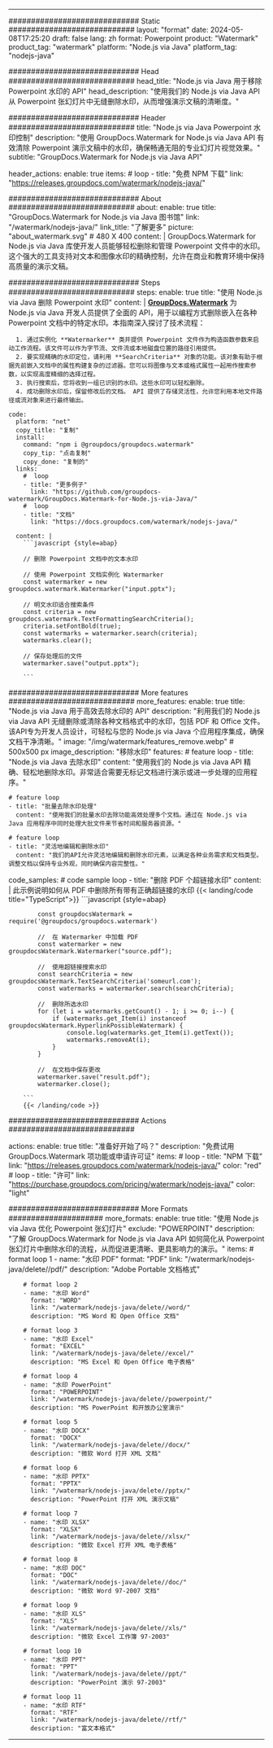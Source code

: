 
---
############################# Static ############################
layout: "format"
date:  2024-05-08T17:25:20
draft: false
lang: zh
format: Powerpoint
product: "Watermark"
product_tag: "watermark"
platform: "Node.js via Java"
platform_tag: "nodejs-java"

############################# Head ############################
head_title: "Node.js via Java 用于移除 Powerpoint 水印的 API"
head_description: "使用我们的 Node.js via Java API 从 Powerpoint 张幻灯片中无缝删除水印，从而增强演示文稿的清晰度。"

############################# Header ############################
title: "Node.js via Java Powerpoint 水印控制" 
description: "使用 GroupDocs.Watermark for Node.js via Java API 有效清除 Powerpoint 演示文稿中的水印，确保畅通无阻的专业幻灯片视觉效果。"
subtitle: "GroupDocs.Watermark for Node.js via Java API" 

header_actions:
  enable: true
  items:
    #  loop
    - title: "免费 NPM 下载"
      link: "https://releases.groupdocs.com/watermark/nodejs-java/"
      
############################# About ############################
about:
    enable: true
    title: "GroupDocs.Watermark for Node.js via Java 图书馆"
    link: "/watermark/nodejs-java/"
    link_title: "了解更多"
    picture: "about_watermark.svg" # 480 X 400
    content: |
       GroupDocs.Watermark for Node.js via Java 库使开发人员能够轻松删除和管理 Powerpoint 文件中的水印。这个强大的工具支持对文本和图像水印的精确控制，允许在商业和教育环境中保持高质量的演示文稿。

############################# Steps ############################
steps:
    enable: true
    title: "使用 Node.js via Java 删除 Powerpoint 水印"
    content: |
      **[GroupDocs.Watermark](https://products.groupdocs.com/watermark/nodejs-java/)** 为 Node.js via Java 开发人员提供了全面的 API，用于以编程方式删除嵌入在各种 Powerpoint 文档中的特定水印。本指南深入探讨了技术流程：
      
      1. 通过实例化 **Watermarker** 类并提供 Powerpoint 文件作为构造函数参数来启动工作流程。该文件可以作为字节流、文件流或本地磁盘位置的路径引用提供。
      2. 要实现精确的水印定位，请利用 **SearchCriteria** 对象的功能。该对象有助于根据先前嵌入文档中的属性构建复杂的过滤器。您可以将图像与文本或格式属性一起用作搜索参数，以实现高度精细的选择过程。
      3. 执行搜索后，您将收到一组已识别的水印。这些水印可以轻松删除。
      4. 成功删除水印后，保留修改后的文档。 API 提供了存储灵活性，允许您利用本地文件路径或流对象来进行最终输出。
   
    code:
      platform: "net"
      copy_title: "复制"
      install:
        command: "npm i @groupdocs/groupdocs.watermark"
        copy_tip: "点击复制"
        copy_done: "复制的"
      links:
        #  loop
        - title: "更多例子"
          link: "https://github.com/groupdocs-watermark/GroupDocs.Watermark-for-Node.js-via-Java/"
        #  loop
        - title: "文档"
          link: "https://docs.groupdocs.com/watermark/nodejs-java/"
          
      content: |
        ```javascript {style=abap}

        // 删除 Powerpoint 文档中的文本水印

        // 使用 Powerpoint 文档实例化 Watermarker
        const watermarker = new groupdocs.watermark.Watermarker("input.pptx");
        
        // 明文水印适合搜索条件
        const criteria = new groupdocs.watermark.TextFormattingSearchCriteria();
        criteria.setFontBold(true);
        const watermarks = watermarker.search(criteria);
        watermarks.clear();

        // 保存处理后的文件
        watermarker.save("output.pptx");
        
        ```            

############################# More features ############################
more_features:
  enable: true
  title: "Node.js via Java 用于高效去除水印的 API"
  description: "利用我们的 Node.js via Java API 无缝删除或清除各种文档格式中的水印，包括 PDF 和 Office 文件。该API专为开发人员设计，可轻松与您的 Node.js via Java 个应用程序集成，确保文档干净清晰。"
  image: "/img/watermark/features_remove.webp" # 500x500 px
  image_description: "移除水印"
  features:
    # feature loop
    - title: "Node.js via Java 去除水印"
      content: "使用我们的 Node.js via Java API 精确、轻松地删除水印。非常适合需要无标记文档进行演示或进一步处理的应用程序。"

    # feature loop
    - title: "批量去除水印处理"
      content: "使用我们的批量水印去除功能高效处理多个文档。通过在 Node.js via Java 应用程序中同时处理大批文件来节省时间和服务器资源。"

    # feature loop
    - title: "灵活地编辑和删除水印"
      content: "我们的API允许灵活地编辑和删除水印元素，以满足各种业务需求和文档类型。调整文档以保持专业外观，同时确保内容完整性。"
      
  code_samples:
    # code sample loop
    - title: "删除 PDF 个超链接水印"
      content: |
        此示例说明如何从 PDF 中删除所有带有正确超链接的水印
        {{< landing/code title="TypeScript">}}
        ```javascript {style=abap}
        
            const groupdocsWatermark = require('@groupdocs/groupdocs.watermark')

            //  在 Watermarker 中加载 PDF
            const watermarker = new groupdocsWatermark.Watermarker("source.pdf");

            //  使用超链接搜索水印
            const searchCriteria = new groupdocsWatermark.TextSearchCriteria('someurl.com');
            const watermarks = watermarker.search(searchCriteria);
  
            //  删除所选水印
            for (let i = watermarks.getCount() - 1; i >= 0; i--) {
                if (watermarks.get_Item(i) instanceof groupdocsWatermark.HyperlinkPossibleWatermark) {
                    console.log(watermarks.get_Item(i).getText());
                    watermarks.removeAt(i);
                }
            }

            //  在文档中保存更改
            watermarker.save("result.pdf");
            watermarker.close();

        ```
        {{< /landing/code >}}


############################# Actions ############################

actions:
  enable: true
  title: "准备好开始了吗？"
  description: "免费试用 GroupDocs.Watermark 项功能或申请许可证"
  items:
    #  loop
    - title: "NPM 下载"
      link: "https://releases.groupdocs.com/watermark/nodejs-java/"
      color: "red"
        #  loop
    - title: "许可"
      link: "https://purchase.groupdocs.com/pricing/watermark/nodejs-java/"
      color: "light"


############################# More Formats #####################
more_formats:
    enable: true
    title: "使用 Node.js via Java 优化 Powerpoint 张幻灯片"
    exclude: "POWERPOINT"
    description: "了解 GroupDocs.Watermark for Node.js via Java API 如何简化从 Powerpoint 张幻灯片中删除水印的流程，从而促进更清晰、更具影响力的演示。"
    items: 
        # format loop 1
        - name: "水印 PDF"
          format: "PDF"
          link: "/watermark/nodejs-java/delete//pdf/"
          description: "Adobe Portable 文档格式"

        # format loop 2
        - name: "水印 Word"
          format: "WORD"
          link: "/watermark/nodejs-java/delete//word/"
          description: "MS Word 和 Open Office 文档"
          
        # format loop 3
        - name: "水印 Excel"
          format: "EXCEL"
          link: "/watermark/nodejs-java/delete//excel/"
          description: "MS Excel 和 Open Office 电子表格"

        # format loop 4
        - name: "水印 PowerPoint"
          format: "POWERPOINT"
          link: "/watermark/nodejs-java/delete//powerpoint/"
          description: "MS PowerPoint 和开放办公室演示"

        # format loop 5
        - name: "水印 DOCX"
          format: "DOCX"
          link: "/watermark/nodejs-java/delete//docx/"
          description: "微软 Word 打开 XML 文档"
          
        # format loop 6
        - name: "水印 PPTX"
          format: "PPTX"
          link: "/watermark/nodejs-java/delete//pptx/"
          description: "PowerPoint 打开 XML 演示文稿"
          
        # format loop 7
        - name: "水印 XLSX"
          format: "XLSX"
          link: "/watermark/nodejs-java/delete//xlsx/"
          description: "微软 Excel 打开 XML 电子表格"

        # format loop 8
        - name: "水印 DOC"
          format: "DOC"
          link: "/watermark/nodejs-java/delete//doc/"
          description: "微软 Word 97-2007 文档"

        # format loop 9
        - name: "水印 XLS"
          format: "XLS"
          link: "/watermark/nodejs-java/delete//xls/"
          description: "微软 Excel 工作簿 97-2003"

        # format loop 10
        - name: "水印 PPT"
          format: "PPT"
          link: "/watermark/nodejs-java/delete//ppt/"
          description: "PowerPoint 演示 97-2003"

        # format loop 11
        - name: "水印 RTF"
          format: "RTF"
          link: "/watermark/nodejs-java/delete//rtf/"
          description: "富文本格式"

---
